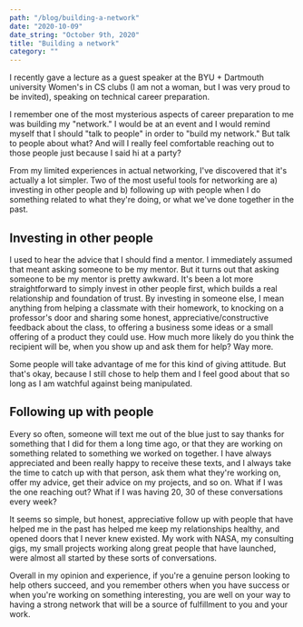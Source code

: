 ```yaml
---
path: "/blog/building-a-network"
date: "2020-10-09"
date_string: "October 9th, 2020"
title: "Building a network"
category: ""
---
```


I recently gave a lecture as a guest speaker at the BYU + Dartmouth university Women's in CS clubs (I am not a woman, but I was very proud to be invited), speaking on technical career preparation.

I remember one of the most mysterious aspects of career preparation to me was building my "network." I would be at an event and I would remind myself that I should "talk to people" in order to "build my network." But talk to people about what? And will I really feel comfortable reaching out to those people just because I said hi at a party?

From my limited experiences in actual networking, I've discovered that it's actually a lot simpler. Two of the most useful tools for networking are a) investing in other people and b) following up with people when I do something related to what they're doing, or what we've done together in the past.

## Investing in other people

I used to hear the advice that I should find a mentor. I immediately assumed that meant asking someone to be my mentor. But it turns out that asking someone to be my mentor is pretty awkward. It's been a lot more straightforward to simply invest in other people first, which builds a real relationship and foundation of trust. By investing in someone else, I mean anything from helping a classmate with their homework, to knocking on a professor's door and sharing some honest, appreciative/constructive feedback about the class, to offering a business some ideas or a small offering of a product they could use. How much more likely do you think the recipient will be, when you show up and ask them for help? Way more.

Some people will take advantage of me for this kind of giving attitude. But that's okay, because I still chose to help them and I feel good about that so long as I am watchful against being manipulated.

## Following up with people

Every so often, someone will text me out of the blue just to say thanks for something that I did for them a long time ago, or that they are working on something related to something we worked on together. I have always appreciated and been really happy to receive these texts, and I always take the time to catch up with that person, ask them what they're working on, offer my advice, get their advice on my projects, and so on. What if I was the one reaching out? What if I was having 20, 30 of these conversations every week?

It seems so simple, but honest, appreciative follow up with people that have helped me in the past has helped me keep my relationships healthy, and opened doors that I never knew existed. My work with NASA, my consulting gigs, my small projects working along great people that have launched, were almost all started by these sorts of conversations.

Overall in my opinion and experience, if you're a genuine person looking to help others succeed, and you remember others when you have success or when you're working on something interesting, you are well on your way to having a strong network that will be a source of fulfillment to you and your work.
